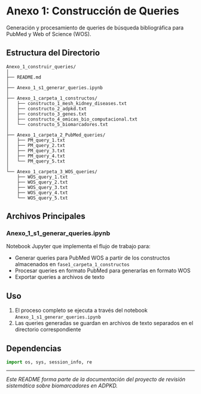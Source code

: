 # Anexo 1: Construcción de Queries

Generación y procesamiento de queries de búsqueda bibliográfica para PubMed y Web of Science (WOS).

## Estructura del Directorio

```
Anexo_1_construir_queries/
│
├── README.md
│
├── Anexo_1_s1_generar_queries.ipynb
│
├── Anexo_1_carpeta_1_constructos/
│   ├── constructo_1_mesh_kidney_diseases.txt
│   ├── constructo_2_adpkd.txt
│   ├── constructo_3_genes.txt
│   ├── constructo_4_omicas_bio_computacional.txt
│   └── constructo_5_biomarcadores.txt
│
├── Anexo_1_carpeta_2_PubMed_queries/
│   ├── PM_query_1.txt
│   ├── PM_query_2.txt
│   ├── PM_query_3.txt
│   ├── PM_query_4.txt
│   └── PM_query_5.txt
│
└── Anexo_1_carpeta_3_WOS_queries/
    ├── WOS_query_1.txt
    ├── WOS_query_2.txt
    ├── WOS_query_3.txt
    ├── WOS_query_4.txt
    └── WOS_query_5.txt
```

## Archivos Principales

### Anexo_1_s1_generar_queries.ipynb
Notebook Jupyter que implementa el flujo de trabajo para:
- Generar queries para PubMed WOS a partir de los constructos almacenados en `fase1_carpeta_1_constructos`
- Procesar queries en formato PubMed para generarlas en formato WOS
- Exportar queries a archivos de texto

## Uso

1. El proceso completo se ejecuta a través del notebook `Anexo_1_s1_generar_queries.ipynb`
2. Las queries generadas se guardan en archivos de texto separados en el directorio correspondiente

## Dependencias

```python
import os, sys, session_info, re
```

---
*Este README forma parte de la documentación del proyecto de revisión sistemática sobre biomarcadores en ADPKD.*
